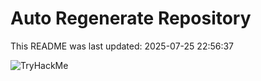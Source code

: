 # Auto Regenerate Repository

This README was last updated: 2025-07-25 22:56:37

 ![TryHackMe](https://tryhackme.com/badge/533634)